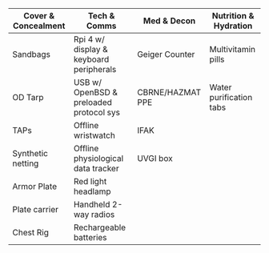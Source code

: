 | Cover & Concealment |              Tech & Comms               |   Med & Decon     |   Nutrition & Hydration   |      
|---------------------|-----------------------------------------|-------------------|---------------------------|
| Sandbags            | Rpi 4 w/ display & keyboard peripherals | Geiger Counter    | Multivitamin pills        |
| OD Tarp             | USB w/ OpenBSD & preloaded protocol sys | CBRNE/HAZMAT PPE  | Water purification tabs   |
| TAPs                | Offline wristwatch                      | IFAK              |
| Synthetic netting   | Offline physiological data tracker      | UVGI box          |
| Armor Plate         | Red light headlamp                      | 
| Plate carrier       | Handheld 2-way radios                   |     
| Chest Rig           | Rechargeable batteries                  |
